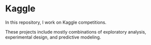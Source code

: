# Kaggle

In this repository, I work on Kaggle competitions.

These projects include mostly combinations of exploratory analysis, experimental design, and predictive modeling.
